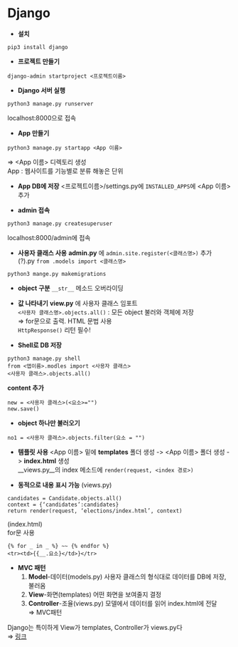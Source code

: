 # Django
* __설치__
```
pip3 install django
```

* __프로젝트 만들기__
```
django-admin startproject <프로젝트이름>
```

* __Django 서버 실행__
```
python3 manage.py runserver
```
localhost:8000으로 접속

* __App 만들기__
```
python3 manage.py startapp <App 이름>
```
=> <App 이름> 디렉토리 생성  
App : 웹사이트를 기능별로 분류 해놓은 단위


* __App DB에 저장__
<프로젝트이름>/settings.py에 `INSTALLED_APPS`에 <App 이름> 추가  

* __admin 접속__
```
python3 manage.py createsuperuser
```
localhost:8000/admin에 접속


* __사용자 클래스 사용__
__admin.py__ 에 `admin.site.register(<클래스명>)` 추가  
(?).py `from .models import <클래스명>`
```
python3 mange.py makemigrations
```

* __object 구분__
`__str__` 메소드 오버라이딩  

* __값 나타내기__
__view.py__ 에 사용자 클래스 임포트  
`<사용자 클래스명>.objects.all()` : 모든 object 불러와 객체에 저장  
	⇒ for문으로 출력. HTML 문법 사용  
`HttpResponse()` 리턴 필수!  

* __Shell로 DB 저장__
```
python3 manage.py shell
from <앱이름>.modles import <사용자 클래스>
<사용자 클래스>.objects.all()
```
__content 추가__
```
new = <사용자 클래스>(<요소>="")
new.save()
```

* __object 하나만 불러오기__
```
no1 = <사용자 클래스>.objects.filter(요소 = "")
```

* __템플릿 사용__
<App 이름> 밑에 __templates__ 폴더 생성 -> <App 이름> 폴더 생성 -> __index.html__ 생성  
__views.py__의 index 메소드에 `render(request, <index 경로>)`  

* __동적으로 내용 표시 가능__
(views.py)  
```
candidates = Candidate.objects.all()
context = {‘candidates’:candidates}
return render(request, ‘elections/index.html’, context)
```
(index.html)  
for문 사용  
```
{% for _ in _ %} ~~ {% endfor %}
<tr><td>{{__.요소}</td>}</tr>
```

* __MVC 패턴__
	1. __Model__-데이터(models.py)
  사용자 클래스의 형식대로 데이터를 DB에 저장, 불러옴  
	1. __View__-화면(templates)
  어떤 화면을 보여줄지 결정  
	1. __Controller__-조율(views.py)
  모델에서 데이터를 읽어 index.html에 전달  
⇒ MVC패턴

Django는 특이하게 View가 templates, Controller가 views.py다  
⇒ [링크](https://goo.gl/bQKG1E)
